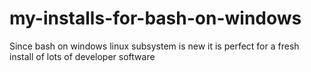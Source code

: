 # my-installs-for-bash-on-windows
Since bash on windows linux subsystem is new it is perfect for a fresh install of lots of developer software
